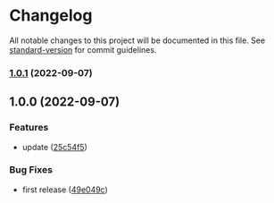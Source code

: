# Changelog

All notable changes to this project will be documented in this file. See [standard-version](https://github.com/conventional-changelog/standard-version) for commit guidelines.

### [1.0.1](https://github.com/MinhTran102/C_Exercise/compare/v1.0.0...v1.0.1) (2022-09-07)

## 1.0.0 (2022-09-07)


### Features

* update ([25c54f5](https://github.com/MinhTran102/C_Exercise/commit/25c54f5f9a035196ed9a6f5faa2cc070d92daee8))


### Bug Fixes

* first release ([49e049c](https://github.com/MinhTran102/C_Exercise/commit/49e049c199b78bf872fd38338633bf74a659b3b3))
